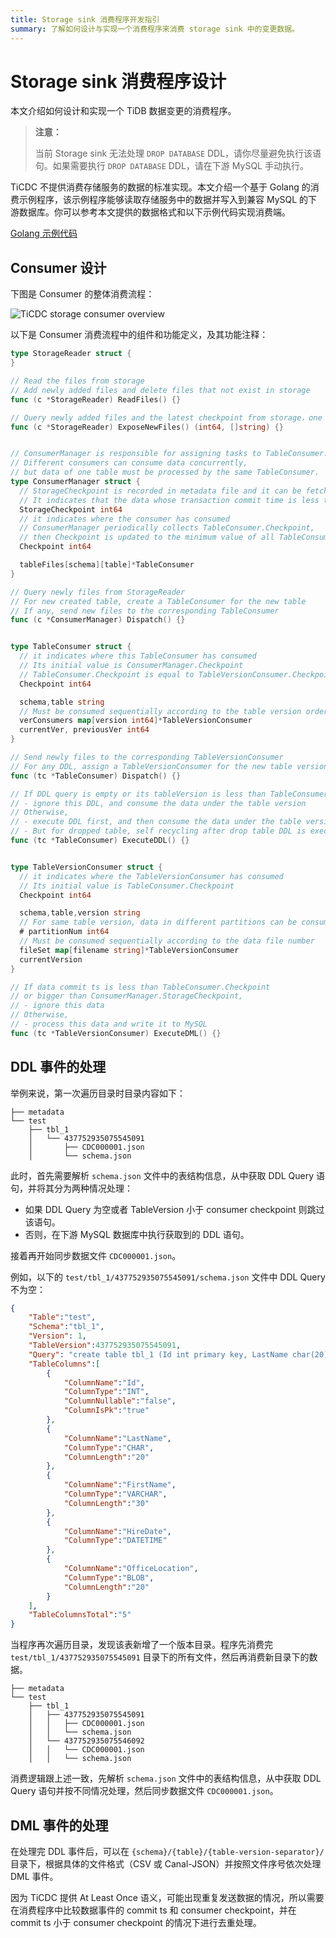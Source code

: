 ```yaml
---
title: Storage sink 消费程序开发指引
summary: 了解如何设计与实现一个消费程序来消费 storage sink 中的变更数据。
---
```


# Storage sink 消费程序设计

本文介绍如何设计和实现一个 TiDB 数据变更的消费程序。

> **注意：**
> 
> 当前 Storage sink 无法处理 `DROP DATABASE` DDL，请你尽量避免执行该语句。如果需要执行 `DROP DATABASE` DDL，请在下游 MySQL 手动执行。

TiCDC 不提供消费存储服务的数据的标准实现。本文介绍一个基于 Golang 的消费示例程序，该示例程序能够读取存储服务中的数据并写入到兼容 MySQL 的下游数据库。你可以参考本文提供的数据格式和以下示例代码实现消费端。

[Golang 示例代码](https://github.com/pingcap/tiflow/tree/release-8.1/cmd/storage-consumer)

## Consumer 设计

下图是 Consumer 的整体消费流程：

![TiCDC storage consumer overview](https://docs-download.pingcap.com/media/images/docs-cn/ticdc/ticdc-storage-consumer-overview.png)

以下是 Consumer 消费流程中的组件和功能定义，及其功能注释：

```go
type StorageReader struct {
}

// Read the files from storage
// Add newly added files and delete files that not exist in storage
func (c *StorageReader) ReadFiles() {}

// Query newly added files and the latest checkpoint from storage，one file can only be returned once
func (c *StorageReader) ExposeNewFiles() (int64, []string) {}


// ConsumerManager is responsible for assigning tasks to TableConsumer.
// Different consumers can consume data concurrently,
// but data of one table must be processed by the same TableConsumer.
type ConsumerManager struct {
  // StorageCheckpoint is recorded in metadata file and it can be fetched by calling `StorageReader.ExposeNewFiles()`.
  // It indicates that the data whose transaction commit time is less than this checkpoint has been stored in storage
  StorageCheckpoint int64
  // it indicates where the consumer has consumed
  // ConsumerManager periodically collects TableConsumer.Checkpoint, 
  // then Checkpoint is updated to the minimum value of all TableConsumer.Checkpoint
  Checkpoint int64

  tableFiles[schema][table]*TableConsumer
}

// Query newly files from StorageReader
// For new created table, create a TableConsumer for the new table
// If any, send new files to the corresponding TableConsumer
func (c *ConsumerManager) Dispatch() {}


type TableConsumer struct {
  // it indicates where this TableConsumer has consumed
  // Its initial value is ConsumerManager.Checkpoint
  // TableConsumer.Checkpoint is equal to TableVersionConsumer.Checkpoint
  Checkpoint int64

  schema,table string
  // Must be consumed sequentially according to the table version order
  verConsumers map[version int64]*TableVersionConsumer
  currentVer, previousVer int64
}

// Send newly files to the corresponding TableVersionConsumer
// For any DDL, assign a TableVersionConsumer for the new table version
func (tc *TableConsumer) Dispatch() {}

// If DDL query is empty or its tableVersion is less than TableConsumer.Checkpoint, 
// - ignore this DDL, and consume the data under the table version
// Otherwise, 
// - execute DDL first, and then consume the data under the table version
// - But for dropped table, self recycling after drop table DDL is executed
func (tc *TableConsumer) ExecuteDDL() {}


type TableVersionConsumer struct {
  // it indicates where the TableVersionConsumer has consumed
  // Its initial value is TableConsumer.Checkpoint
  Checkpoint int64

  schema,table,version string
  // For same table version, data in different partitions can be consumed concurrently
  # partitionNum int64
  // Must be consumed sequentially according to the data file number
  fileSet map[filename string]*TableVersionConsumer
  currentVersion 
}

// If data commit ts is less than TableConsumer.Checkpoint 
// or bigger than ConsumerManager.StorageCheckpoint, 
// - ignore this data
// Otherwise, 
// - process this data and write it to MySQL
func (tc *TableVersionConsumer) ExecuteDML() {}
```

## DDL 事件的处理

举例来说，第一次遍历目录时目录内容如下：

```
├── metadata
└── test
    ├── tbl_1
    │   └── 437752935075545091
    │       ├── CDC000001.json
    │       └── schema.json
```

此时，首先需要解析 `schema.json` 文件中的表结构信息，从中获取 DDL Query 语句，并将其分为两种情况处理：

- 如果 DDL Query 为空或者 TableVersion 小于 consumer checkpoint 则跳过该语句。
- 否则，在下游 MySQL 数据库中执行获取到的 DDL 语句。

接着再开始同步数据文件 `CDC000001.json`。

例如，以下的 `test/tbl_1/437752935075545091/schema.json` 文件中 DDL Query 不为空：

```json
{
    "Table":"test",
    "Schema":"tbl_1",
    "Version": 1,
    "TableVersion":437752935075545091,
    "Query": "create table tbl_1 (Id int primary key, LastName char(20), FirstName varchar(30), HireDate datetime, OfficeLocation Blob(20))",
    "TableColumns":[
        {
            "ColumnName":"Id",
            "ColumnType":"INT",
            "ColumnNullable":"false",
            "ColumnIsPk":"true"
        },
        {
            "ColumnName":"LastName",
            "ColumnType":"CHAR",
            "ColumnLength":"20"
        },
        {
            "ColumnName":"FirstName",
            "ColumnType":"VARCHAR",
            "ColumnLength":"30"
        },
        {
            "ColumnName":"HireDate",
            "ColumnType":"DATETIME"
        },
        {
            "ColumnName":"OfficeLocation",
            "ColumnType":"BLOB",
            "ColumnLength":"20"
        }
    ],
    "TableColumnsTotal":"5"
}
```

当程序再次遍历目录，发现该表新增了一个版本目录。程序先消费完 `test/tbl_1/437752935075545091` 目录下的所有文件，然后再消费新目录下的数据。

```
├── metadata
└── test
    ├── tbl_1
    │   ├── 437752935075545091
    │   │   ├── CDC000001.json
    │   │   └── schema.json
    │   └── 437752935075546092
    │   │   └── CDC000001.json
    │   │   └── schema.json
```

消费逻辑跟上述一致，先解析 `schema.json` 文件中的表结构信息，从中获取 DDL Query 语句并按不同情况处理，然后同步数据文件 `CDC000001.json`。

## DML 事件的处理

在处理完 DDL 事件后，可以在 `{schema}/{table}/{table-version-separator}/` 目录下，根据具体的文件格式（CSV 或 Canal-JSON）并按照文件序号依次处理 DML 事件。

因为 TiCDC 提供 At Least Once 语义，可能出现重复发送数据的情况，所以需要在消费程序中比较数据事件的 commit ts 和 consumer checkpoint，并在 commit ts 小于 consumer checkpoint 的情况下进行去重处理。
